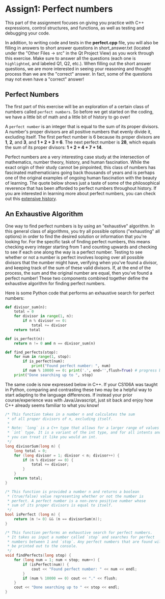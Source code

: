 # Assign1: Perfect numbers

This part of the assignment focuses on giving you practice with C++ expressions, control structures, and functions, as well as testing and debugging your code.

In addition, to writing code and tests in the **perfect.cpp** file, you will also be filling in answers to short answer questions in short_answer.txt (located under the "Other Files -> src" in the Qt Project View) as you work through this exercise. Make sure to answer all the questions (each one is `highlighted`, and labeled Q1, Q2, etc.). When filling out the short answer questions, we are more interested in seeing your reasoning and thought process than we are the "correct" answer. In fact, some of the questions may not even have a "correct" answer!

## Perfect Numbers

The first part of this exercise will be an exploration of a certain class of numbers called `perfect numbers`. So before we get started on the coding, we have a little bit of math and a little bit of history to go over!

A `perfect number` is an integer that is equal to the sum of its proper divisors. A number's proper divisors are all positive numbers that evenly divide it, excluding itself. The first perfect number is 6 because its proper divisors are **1**, **2**, and **3**, and **1 + 2 + 3 = 6**. The next perfect number is **28**, which equals the sum of its proper divisors: **1 + 2 + 4 + 7 + 14**.

Perfect numbers are a very interesting case study at the intersection of mathematics, number theory, history, and human fascination. While the exact origin of their study cannot be pinpointed, this class of numbers has fascinated mathematicians going back thousands of years and is perhaps one of the original examples of ongoing human fascination with the beauty of learning. The quote below shows just a taste of some of the philosophical reverence that has been afforded to perfect numbers throughout history. If you are interested in learning more about perfect numbers, you can check out this [extensive history](https://mathshistory.st-andrews.ac.uk/HistTopics/Perfect_numbers/).

## An Exhaustive Algorithm

One way to find perfect numbers is by using an "exhaustive" algorithm. In this general class of algorithms, you try all possible options ("exhausting" all options) in order to find the desired solution or information that you're looking for. For the specific task of finding perfect numbers, this means checking every integer starting from 1 and counting upwards and checking to see if each one along the way is a perfect number. Testing to see whether or not a number is perfect involves looping over all possible divisors that the number might have, verifying when you've found a divisor, and keeping track of the sum of these valid divisors. If, at the end of the process, the sum and the original number are equal, then you've found a perfect number! These two components combined together define the exhaustive algorithm for finding perfect numbers.

Here is some Python code that performs an exhaustive search for perfect numbers:
```python
def divisor_sum(n):
    total = 0
    for divisor in range(1, n):
        if n % divisor == 0:
            total += divisor
    return total

def is_perfect(n):
    return n != 0 and n == divisor_sum(n)

def find_perfects(stop):
    for num in range(1, stop):
        if is_perfect(num):
            print("Found perfect number: ", num)
        if num % 10000 == 0: print('.', end='',flush=True) # progress bar
    print("Done searching up to ", stop)

```

The same code is now expressed below in C++. If your CS106A was taught in Python, comparing and contrasting these two may be a helpful way to start adapting to the language differences. If instead your prior course/experience was with Java/Javascript, just sit back and enjoy how C++ already seems familiar to what you know!

```cpp
/* This function takes in a number n and calculates the sum
 * of all proper divisors of n, excluding itself.
 *
 * Note: `long` is a C++ type that allows for a larger range of values than the
 * `int` type. It is a variant of the int type, and for all intents and purposes, 
 * you can treat it like you would an int.
 */
long divisorSum(long n) {
    long total = 0;
    for (long divisor = 1; divisor < n; divisor++) {
        if (n % divisor == 0) {
            total += divisor;
        }
    }
    return total;
}

/* This function is provided a number n and returns a boolean
 * (true/false) value representing whether or not the number is
 * perfect. A perfect number is a non-zero positive number whose
 * sum of its proper divisors is equal to itself.
 */
bool isPerfect (long n) {
    return (n != 0) && (n == divisorSum(n));
}

/* This function performs an exhaustive search for perfect numbers.
 * It takes as input a number called `stop` and searches for perfect
 * numbers between 1 and `stop`. Any perfect numbers that are found will
 * be printed out to the console.
 */
void findPerfects(long stop) {
    for (long num = 1; num < stop; num++) {
        if (isPerfect(num)) {
            cout << "Found perfect number: " << num << endl;
        }
        if (num % 10000 == 0) cout << "." << flush;
    }
    cout << "Done searching up to " << stop << endl;
}
```